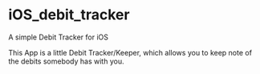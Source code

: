 # iOS_debit_tracker
A simple Debit Tracker for iOS

This App is a little Debit Tracker/Keeper, which allows you to keep note of the debits somebody has with you.
